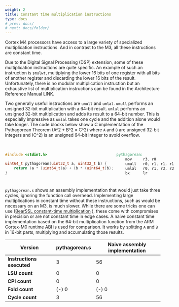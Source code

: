 ```yaml
---
weight: 2
title: Constant time multiplication instructions
type: docs
# prev: docs/
# next: docs/folder/
---
```

<style>
  .side-by-side {
    display: flex;
    gap: 10px;
    padding-top: 20px;
    padding-bottom: 10px;
  }
  .box {
    flex: 1;
    border: none;
    box-sizing: border-box;
  }
  @media (max-width: 400px) {
            .side-by-side {
                flex-direction: column;
            }
        }
</style>
Cortex M4 processors have access to a large variety of specialized multiplication instructions. And in contrast to the M3, all these instructions are constant time.

Due to the Digital Signal Processing (DSP) extension, some of these multiplication instructions are quite specific.
An example of such an instruction is `smulwt`, multiplying the lower 16 bits of one register with all bits of another register and discarding the lower 16 bits of the result. Unfortunately, there is no modular multiplication instruction but an exhaustive list of multiplication instructions can be found in the Architecture Reference Manual LINK.

Two generally useful instructions are `umull` and `umlal`. `umull` performs an unsigned 32-bit multiplication with a 64-bit result. `umlal` performs an unsigned 32-bit multiplication and adds its result to a 64-bit number. This is especially impressive as `umlal` takes one cycle and the addition alone would take longer. The code blocks below show a C implementation of the Pythagorean Theorem \(A^2 + B^2 = C^2\) where `A` and `B` are unsigned 32-bit integers and \(C^2\) is an unsigned 64-bit integer to avoid overflow.

<div class="side-by-side">
  <div class="box">

```C {filename="pythagorean.c"}
#include <stdint.h>

uint64_t pythagorean(uint32_t a, uint32_t b) {
    return (a * (uint64_t)a) + (b * (uint64_t)b);
}
```
  </div>
  <div class="box">

```verilog {filename="pythagorean.s"}
pythagorean:
    mov     r3, r0
    umull   r0, r1, r1, r1
    umlal   r0, r1, r3, r3
    bx      lr
```
  </div>
</div>

`pythagorean.s` shows an assembly implementation that would just take three cycles, ignoring the function call overhead. Implementing large multiplications in constant time without these instructions, such as would be necessary on an M3, is much slower. While there are some tricks one can use ([BearSSL constant-time multiplication](https://www.bearssl.org/ctmul.html)
), these come with compromises in precision or are not constant time in edge cases. A naive constant time implementation based on the 64-bit multiplication function from the ARM Cortex-M0 runtime ABI is used for comparison. It works by splitting `A` and `B` in 16-bit parts, multiplying and accumulating those results.

| Version                 | pythagorean.s | Naive assembly implementation |
|-------------------------|-----------------------------------------------------|-------|
| **Instructions executed**| 3                                                   | 56    |
| **LSU count**            | 0                                                   | 0     |
| **CPI count**            | 0                                                   | 0     |
| **Fold count**           | (-) 0                                               | (-) 0 |
| **Cycle count**          | 3                                                   | 56    |


